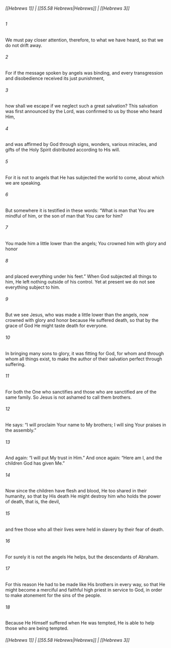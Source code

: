 
###### [[Hebrews 1]] | [[55.58 Hebrews|Hebrews]] | [[Hebrews 3]]

###### 1
We must pay closer attention, therefore, to what we have heard, so that we do not drift away.
###### 2
For if the message spoken by angels was binding, and every transgression and disobedience received its just punishment,
###### 3
how shall we escape if we neglect such a great salvation? This salvation was first announced by the Lord, was confirmed to us by those who heard Him,
###### 4
and was affirmed by God through signs, wonders, various miracles, and gifts of the Holy Spirit distributed according to His will.
###### 5
For it is not to angels that He has subjected the world to come, about which we are speaking.
###### 6
But somewhere it is testified in these words: “What is man that You are mindful of him, or the son of man that You care for him?
###### 7
You made him a little lower than the angels; You crowned him with glory and honor
###### 8
and placed everything under his feet.” When God subjected all things to him, He left nothing outside of his control. Yet at present we do not see everything subject to him.
###### 9
But we see Jesus, who was made a little lower than the angels, now crowned with glory and honor because He suffered death, so that by the grace of God He might taste death for everyone.
###### 10
In bringing many sons to glory, it was fitting for God, for whom and through whom all things exist, to make the author of their salvation perfect through suffering.
###### 11
For both the One who sanctifies and those who are sanctified are of the same family. So Jesus is not ashamed to call them brothers.
###### 12
He says: “I will proclaim Your name to My brothers; I will sing Your praises in the assembly.”
###### 13
And again: “I will put My trust in Him.” And once again: “Here am I, and the children God has given Me.”
###### 14
Now since the children have flesh and blood, He too shared in their humanity, so that by His death He might destroy him who holds the power of death, that is, the devil,
###### 15
and free those who all their lives were held in slavery by their fear of death.
###### 16
For surely it is not the angels He helps, but the descendants of Abraham.
###### 17
For this reason He had to be made like His brothers in every way, so that He might become a merciful and faithful high priest in service to God, in order to make atonement for the sins of the people.
###### 18
Because He Himself suffered when He was tempted, He is able to help those who are being tempted.

###### [[Hebrews 1]] | [[55.58 Hebrews|Hebrews]] | [[Hebrews 3]]
